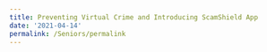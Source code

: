 ```yaml
---
title: Preventing Virtual Crime and Introducing ScamShield App
date: '2021-04-14'
permalink: /Seniors/permalink
---
```

